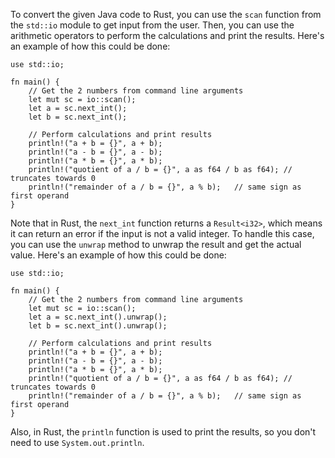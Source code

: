 To convert the given Java code to Rust, you can use the `scan` function from the `std::io` module to get input from the user. Then, you can use the arithmetic operators to perform the calculations and print the results.
Here's an example of how this could be done:
```
use std::io;

fn main() {
    // Get the 2 numbers from command line arguments
    let mut sc = io::scan();
    let a = sc.next_int();
    let b = sc.next_int();

    // Perform calculations and print results
    println!("a + b = {}", a + b);
    println!("a - b = {}", a - b);
    println!("a * b = {}", a * b);
    println!("quotient of a / b = {}", a as f64 / b as f64); // truncates towards 0
    println!("remainder of a / b = {}", a % b);   // same sign as first operand
}
```
Note that in Rust, the `next_int` function returns a `Result<i32>`, which means it can return an error if the input is not a valid integer. To handle this case, you can use the `unwrap` method to unwrap the result and get the actual value. Here's an example of how this could be done:
```
use std::io;

fn main() {
    // Get the 2 numbers from command line arguments
    let mut sc = io::scan();
    let a = sc.next_int().unwrap();
    let b = sc.next_int().unwrap();

    // Perform calculations and print results
    println!("a + b = {}", a + b);
    println!("a - b = {}", a - b);
    println!("a * b = {}", a * b);
    println!("quotient of a / b = {}", a as f64 / b as f64); // truncates towards 0
    println!("remainder of a / b = {}", a % b);   // same sign as first operand
}
```
Also, in Rust, the `println` function is used to print the results, so you don't need to use `System.out.println`.
